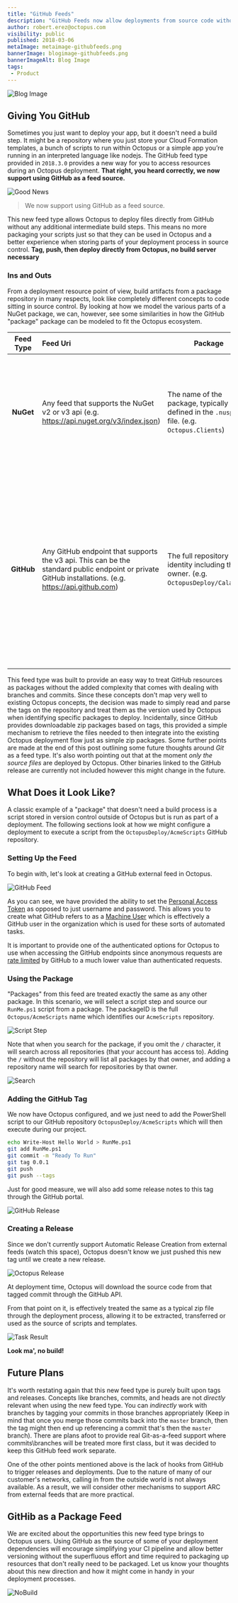 ```yaml
---
title: "GitHub Feeds"
description: "GitHub Feeds now allow deployments from source code without having to explicitly build packages"
author: robert.erez@octopus.com
visibility: public
published: 2018-03-06
metaImage: metaimage-githubfeeds.png
bannerImage: blogimage-githubfeeds.png
bannerImageAlt: Blog Image
tags:
 - Product
---
```

![Blog Image](blogimage-githubfeeds.png)

## Giving You GitHub
Sometimes you just want to deploy your app, but it doesn't need a build step. It might be a repository where you just store your Cloud Formation templates, a bunch of scripts to run within Octopus or a simple app you’re running in an interpreted language like nodejs.  The GitHub feed type provided in `2018.3.0` provides a new way for you to access resources during an Octopus deployment. **That right, you heard correctly, we now support using GitHub as a feed source.**

![Good News](good_news.jpg)
> We now support using GitHub as a feed source.

This new feed type allows Octopus to deploy files directly from GitHub without any additional intermediate build steps. This means no more packaging your scripts just so that they can be used in Octopus and a better experience when storing parts of your deployment process in source control. **Tag, push, then deploy directly from Octopus, no build server necessary**

### Ins and Outs
From a deployment resource point of view, build artifacts from a package repository in many respects, look like completely different concepts to code sitting in source control. By looking at how we model the various parts of a NuGet package, we can, however, see some similarities in how the GitHub "package" package can be modeled to fit the Octopus ecosystem.

| Feed Type        | Feed Uri           | Package  | Version |
|:-------------:|:-------------| -----|---|
| **NuGet**      | Any feed that supports the NuGet v2 or v3 api (e.g. https://api.nuget.org/v3/index.json) | The name of the package, typically defined in the `.nuspec` file. (e.g. `Octopus.Clients`) |A distinct instance of the package versioned through the `.nuspec` file with the [semver 2](https://semver.org/) version format.|
| **GitHub**      | Any GitHub endpoint that supports the v3 api. This can be the standard public endpoint or private GitHub installations. (e.g. https://api.github.com)   | The full repository identity including the owner. (e.g. `OctopusDeploy/Calamari`) |A distinct tag that can be parsed as a [semver 2](https://semver.org/) version. If a release exists for that tag, then those release notes are shown in Octopus alongside that package in the release details.

This feed type was built to provide an easy way to treat GitHub resources as packages without the added complexity that comes with dealing with branches and commits. Since these concepts don't map very well to existing Octopus concepts, the decision was made to simply read and parse the tags on the repository and treat them as the version used by Octopus when identifying specific packages to deploy. Incidentally, since GitHub provides downloadable zip packages based on tags, this provided a simple mechanism to retrieve the files needed to then integrate into the existing Octopus deployment flow just as simple zip packages. Some further points are made at the end of this post outlining some future thoughts around _Git_ as a feed type. It's also worth pointing out that at the moment _only the source files_ are deployed by Octopus. Other binaries linked to the GitHub release are currently not included however this might change in the future.

## What Does it Look Like?
A classic example of a "package" that doesn't need a build process is a script stored in version control outside of Octopus but is run as part of a deployment. The following sections look at how we might configure a deployment to execute a script from the `OctopusDeploy/AcmeScripts` GitHub repository.

### Setting Up the Feed
To begin with, let's look at creating a GitHub external feed in Octopus.

![GitHub Feed](feed.png)

As you can see, we have provided the ability to set the [Personal Access Token](https://github.com/blog/1509-personal-api-tokens) as opposed to just username and password. This allows you to create what GitHub refers to as a [Machine User](https://developer.github.com/v3/guides/managing-deploy-keys/#machine-users) which is effectively a GitHub user in the organization which is used for these sorts of automated tasks.

It is important to provide one of the authenticated options for Octopus to use when accessing the GitHub endpoints since anonymous requests are [rate limited](https://developer.github.com/v3/#rate-limiting) by GitHub to a much lower value than authenticated requests.

### Using the Package
"Packages" from this feed are treated exactly the same as any other package. In this scenario, we will select a script step and source our `RunMe.ps1` script from a package. The packageID is the full `Octopus/AcmeScripts` name which identifies our `AcmeScripts` repository.

![Script Step](script_step.png)

Note that when you search for the package, if you omit the `/` character, it will search across all repositories (that your account has access to). Adding the `/` without the repository will list all packages by that owner, and adding a repository name will search for repositories by that owner.

![Search](search.gif "width=500")

### Adding the GitHub Tag

We now have Octopus configured, and we just need to add the PowerShell script to our GitHub repository `OctopusDeploy/AcmeScripts` which will then execute during our project.

```bash
echo Write-Host Hello World > RunMe.ps1
git add RunMe.ps1
git commit -m "Ready To Run"
git tag 0.0.1
git push
git push --tags
```

Just for good measure, we will also add some release notes to this tag through the GitHub portal.

![GitHub Release](github_release.png)

### Creating a Release
Since we don't currently support Automatic Release Creation from external feeds (watch this space), Octopus doesn't know we just pushed this new tag until we create a new release.

![Octopus Release](octopus_release.png)

At deployment time, Octopus will download the source code from that tagged commit through the GitHub API.

From that point on it, is effectively treated the same as a typical zip file through the deployment process, allowing it to be extracted, transferred or used as the source of scripts and templates.

![Task Result](task_result.png)

**Look ma', no build!**

## Future Plans
It's worth restating again that this new feed type is purely built upon tags and releases. Concepts like branches, commits, and heads are not _directly_ relevant when using the new feed type. You can _indirectly_ work with branches by tagging your commits in those branches appropriately (Keep in mind that once you merge those commits back into the `master` branch, then the tag might then end up referencing a commit that's then the `master` branch).
There are plans afoot to provide real Git-as-a-feed support where commits\branches will be treated more first class, but it was decided to keep this GitHub feed work separate.

One of the other points mentioned above is the lack of hooks from GitHub to trigger releases and deployments. Due to the nature of many of our customer's networks, calling in from the outside world is not always available. As a result, we will consider other mechanisms to support ARC from external feeds that are more practical.

## GitHib as a Package Feed
We are excited about the opportunities this new feed type brings to Octopus users. Using GitHub as the source of some of your deployment dependencies will encourage simplifying your CI pipeline and allow better versioning without the superfluous effort and time required to packaging up resources that don't really need to be packaged. Let us know your thoughts about this new direction and how it might come in handy in your deployment processes.

![NoBuild](nobuild.png "width=800")